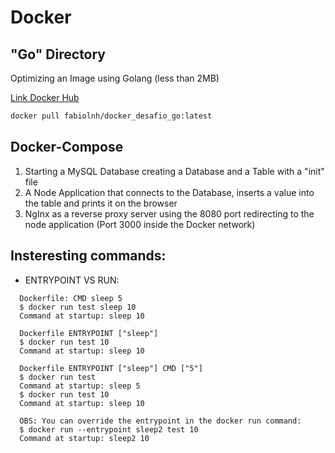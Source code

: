 # Docker

## "Go" Directory

Optimizing an Image using Golang (less than 2MB)

[Link Docker Hub](https://hub.docker.com/r/fabiolnh/docker_desafio_go)

```bash
docker pull fabiolnh/docker_desafio_go:latest
```

## Docker-Compose

1) Starting a MySQL Database creating a Database and a Table with a "init" file
2) A Node Application that connects to the Database, inserts a value into the table and prints it on the browser
3) NgInx as a reverse proxy server using the 8080 port redirecting to the node application (Port 3000 inside the Docker network)


## Insteresting commands:

- ENTRYPOINT VS RUN:
```
  Dockerfile: CMD sleep 5
  $ docker run test sleep 10
  Command at startup: sleep 10

  Dockerfile ENTRYPOINT ["sleep"]
  $ docker run test 10
  Command at startup: sleep 10

  Dockerfile ENTRYPOINT ["sleep"] CMD ["5"]
  $ docker run test
  Command at startup: sleep 5
  $ docker run test 10
  Command at startup: sleep 10

  OBS: You can override the entrypoint in the docker run command:
  $ docker run --entrypoint sleep2 test 10
  Command at startup: sleep2 10

```
